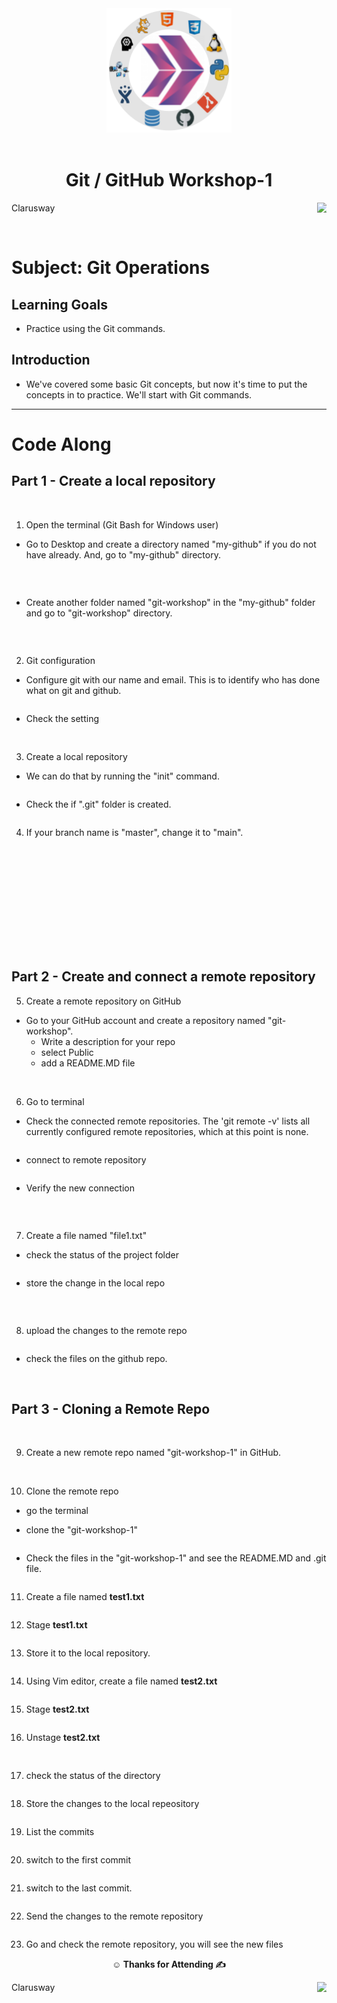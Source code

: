 
<center><img src="https://github.com/aaron-clarusway/fullstack/blob/master/itf-logo.png?raw=true"  alt="alt text" width="200"/></center>
<br>

<center><h1> Git / GitHub Workshop-1</h1></center>
<p>Clarusway<img align="right"
  src="https://secure.meetupstatic.com/photos/event/3/1/b/9/600_488352729.jpeg"  width="15px"></p>
<br>


# Subject: Git Operations

## Learning Goals

* Practice using the Git commands.

## Introduction

- We've covered some basic  Git concepts, but now it's time to put the
concepts in to practice. We'll start with Git commands.


<hr>

# Code Along



## Part 1 - Create a local repository

<br>

1.  Open the terminal (Git Bash for Windows user) 

 - Go to Desktop and create a directory named "my-github" if you do not have already. And, go to "my-github" directory.

```

```
<br> 

- Create another folder named "git-workshop" in the "my-github" folder and go to "git-workshop" directory.
```

```

<br> 

2. Git configuration

-  Configure git with our name and email. This is to identify who has done what on git and github.

```

```
   -  Check the setting

```
 
```

3.  Create a local repository

-  We can do that by running the "init" command.
```

```


- Check the if ".git" folder is created.

```

```

4. If your branch name is "master", change it to "main".

```

```

<br><br><br><br><br><br><br><br><br>


## Part 2 - Create and connect a remote repository

5.  Create a remote repository on GitHub

- Go to your GitHub account and create a repository named "git-workshop".
   - Write a description for your repo
   - select Public
   - add a README.MD file

<br>

6. Go to terminal 


- Check the connected remote repositories. The 'git remote -v' lists all currently configured remote repositories, which at this point is none.

```

```

- connect to remote repository

```

```
- Verify the new connection


```

```


<br>

7. Create a file named "file1.txt"

- check the status of the project folder

```

```

-  store the change in the local repo

```

```


<br>

8.  upload the changes to the remote repo
```

```
-  check the files on the github repo. 


<br>


## Part 3 - Cloning a Remote Repo
<br>

9. Create a new remote repo named "git-workshop-1" in GitHub.
<br>

10.   Clone the remote repo

- go the terminal

- clone the "git-workshop-1"

```

```

- Check the files in the "git-workshop-1" and see the README.MD and .git file.

```

```

11. Create a file named **test1.txt**

```

```

12. Stage **test1.txt**

```

```

13. Store it to the local repository.

```

```

14. Using Vim editor, create a file named **test2.txt** 

```

```
15. Stage **test2.txt**

```

```

16. Unstage **test2.txt**

```


```
17. check the status of the directory

```

```
18. Store the changes to the local repeository


```

```

19. List the commits

```

```
20. switch to the first commit

```

```
21. switch to the last commit.

```

```


22. Send the changes to the remote repository

```

```

23. Go and check the remote repository, you will see the new files


**<p align="center">&#9786; Thanks for Attending &#9997;</p>**

<p>Clarusway<img align="right"
  src="https://secure.meetupstatic.com/photos/event/3/1/b/9/600_488352729.jpeg"  width="15px"></p>